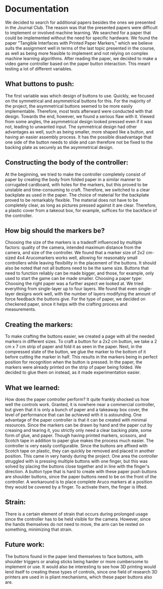 # Documentation
We decided to search for additional papers besides the ones we presented in the Journal Club. The reason was that the presented papers were difficult to implement or involved machine learning. We searched for a paper that could be implemented without the need for specific hardware. We found the paper "Tangible Interfaces with Printed Paper Markers," which we believe suits the assignment well in terms of the last topic presented in the course, as well as being more feasible to implement and not relying on complex machine learning algorithms.
After reading the paper, we decided to make a video game controller based on the paper button interaction. This meant testing a lot of different variables.
## What buttons to push: 
The first variable was which design of buttons to use. Quickly, we focused on the symmetrical and asymmetrical buttons for this. For the majority of the project, the asymmetrical buttons seemed to be more easily implementable. Therefore, most tests afterward were conducted with that design. Towards the end, however, we found a serious flaw with it. Viewed from some angles, the asymmetrical design looked pressed even if it was not, leading to unwanted input. The symmetrical design had other advantages as well, such as being smaller, more shaped like a button, and having an easier assembly process. It has the possible disadvantage that one side of the button needs to slide and can therefore not be fixed to the backing plate as securely as the asymmetrical design.
## Constructing the body of the controller: 
At the beginning, we tried to make the controller completely consist of paper by creating the body from folded paper in a similar manner to corrugated cardboard, with holes for the markers, but this proved to be unstable and time-consuming to craft. Therefore, we switched to a clear backplate as used in the paper. The choice of material for the backplate proved to be remarkably flexible. The material does not have to be completely clear, as long as pictures pressed against it are clear. Therefore, a plastic cover from a takeout box, for example, suffices for the backface of the controller.
## How big should the markers be? 
Choosing the size of the markers is a tradeoff influenced by multiple factors: quality of the camera, intended maximum distance from the camera, and size of the controller. We found that a marker size of 2x2 cm-sized 4x4 Arucomarkers works well, allowing for reasonably small controllers while leaving flexibility in the placement of the buttons. It should also be noted that not all buttons need to be the same size. Buttons that need to function reliably can be made bigger, and those, for example, only used to start the game can be made smaller.
Choosing a paper type: Choosing the right paper was a further aspect we looked at. We tried everything from single-layer up to four layers. We found that even single-layer designs work well, with the number of layers modifying the amount of force feedback the buttons give. For the type of paper, we decided on checkered paper, since it helps with the crafting process and measurements.
## Creating the markers: 
To make crafting the buttons easier, we created a page with all the needed markers in different sizes.
To craft a button for a 2x2 cm button, we take a 2 cm x 7 cm strip of paper and fold it as seen in the paper. Next, in the compressed state of the button, we glue the marker to the bottom of it before cutting the marker in half. This results in the markers being in perfect position for recognition when the button is pressed. In the paper, the markers were already printed on the strip of paper being folded. We decided to glue them on instead, as it made experimentation easier.

## What we learned:
How does the paper controller perform?
It quite frankly shocked us how well the controls work. Granted, it is nowhere near a commercial controller, but given that it is only a bunch of paper and a takeaway box cover, the level of performance that can be achieved with it is astounding. One advantage of the paper controller is that it can be created with minimal resources. Since the markers can be drawn by hand and the paper cut by creasing and tearing it, you strictly only need a clear backing plate, some form of glue, and paper. Though having printed markers, scissors, and Scotch tape in addition to paper glue makes the process much easier. The controller is very easily configurable. Since the buttons are affixed with Scotch tape on plastic, they can quickly be removed and placed in another position. This came in very handy during the project.
One area the controller struggled with is pressing multiple buttons with one finger, but this was solved by placing the buttons close together and in line with the finger's direction. A button type that is hard to create with these paper push buttons are shoulder buttons, since the paper buttons need to be on the front of the controller. A workaround is to place complete Aruco markers at a position they would be covered by a finger. To activate them, the finger is lifted.
## Strain: 
There is a certain element of strain that occurs during prolonged usage since the controller has to be held visible for the camera. However, since the hands themselves do not need to move, the arm can be rested on something, minimizing that strain.
## Future work:
The buttons found in the paper lend themselves to face buttons, with shoulder triggers or analog sticks being harder or more cumbersome to implement or use. It would also be interesting to see how 3D printing would lend itself to creating these types of controls, since one field of research 3D printers are used in is pliant mechanisms, which these paper buttons also are.